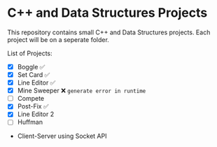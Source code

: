 # C++ and Data Structures Projects 
This repository contains small C++ and Data Structures projects. Each project will be on a seperate folder.

List of Projects:
- [x] Boggle :white_check_mark:
- [x] Set Card :white_check_mark:
- [x] Line Editor :white_check_mark:
- [x] Mine Sweeper :x: `generate error in runtime`
- [ ] Compete
- [x] Post-Fix :white_check_mark:
- [x] Line Editor 2
- [ ] Huffman 
- Client-Server using Socket API
